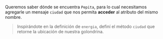 Queremos saber dónde se encuentra `Pepita`, para lo cual necesitamos agregarle un mensaje `ciudad` que nos permita **acceder** al atributo del mismo nombre. 

> Inspirándote en la definición de `energia`, definí el método `ciudad` que retorne la ubicación de nuestra golondrina.